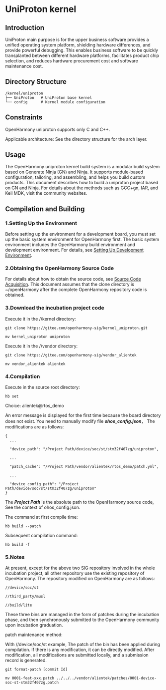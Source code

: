 # UniProton kernel

## Introduction

UniProton main purpose is for the upper business software provides a unified operating system platform, shielding hardware differences, and provide powerful debugging. This enables business software to be quickly transplanted between different hardware platforms, facilitates product chip selection, and reduces hardware procurement cost and software maintenance cost.

## Directory Structure

```
/kernel/uniproton
├── UniProton   # UniProton base kernel
└── config      # Kernel module configuration
```

## Constraints

OpenHarmony uniproton supports only C and C++.

Applicable architecture: See the directory structure for the arch layer.

## Usage

The OpenHarmony uniproton kernel build system is a modular build system based on Generate Ninja (GN) and Ninja. It supports module-based configuration, tailoring, and assembling, and helps you build custom products. This document describes how to build a uniproton project based on GN and Ninja. For details about the methods such as GCC+gn, IAR, and Keil MDK, visit the community websites.

## Compilation and Building

### 1.Setting Up the Environment

Before setting up the environment for a development board, you must set up the basic system environment for OpenHarmony first. The basic system environment includes the OpenHarmony build environment and development environment. For details, see [Setting Up Development Environment](https://gitee.com/openharmony/docs/blob/HEAD/en/device-dev/quick-start/quickstart-lite-env-setup.md).

### 2.Obtaining the OpenHarmony Source Code

For details about how to obtain the source code, see [Source Code Acquisition](https://gitee.com/openharmony/docs/blob/HEAD/en/device-dev/get-code/sourcecode-acquire.md). This document assumes that the clone directory is ~/openHarmony after the complete OpenHarmony repository code is obtained.

### 3.Download the incubation project code

Execute it in the //kernel directory:
```
git clone https://gitee.com/openharmony-sig/kernel_uniproton.git

mv kernel_uniproton uniproton
```

Execute it in the //vendor directory:
```
git clone https://gitee.com/openharmony-sig/vendor_alientek

mv vendor_alientek alientek
```
### 4.Compilation

Execute in the source root directory:
```
hb set
```

Choice: alientek@rtos_demo

An error message is displayed for the first time because the board directory does not exist. You need to manually modify file ***ohos_config.json***， The modifications are as follows:
```
{
  ...

  "device_path": "/Project Path/device/soc/st/stm32f407zg/uniproton",

  ...

  "patch_cache": "/Project Path/vendor/alientek/rtos_demo/patch.yml",

  ...

  "device_config_path": "/Project Path/device/soc/st/stm32f407zg/uniproton"
}
```

The ***Project Path*** is the absolute path to the OpenHarmony source code, See the context of ohos_config.json.

The command at first compile time:
```
hb build --patch
```

Subsequent compilation command:
```
hb build -f
```

### 5.Notes

At present, except for the above two SIG repository involved in the whole incubation project, all other repository use the existing repository of OpenHarmony. The repository modified on OpenHarmony are as follows:

```
//device/soc/st

//third_party/musl

//build/lite
```

These three bins are managed in the form of patches during the incubation phase, and then synchronously submitted to the OpenHarmony community upon incubation graduation.

patch maintenance method:

With //device/soc/st example, The patch of the bin has been applied during compilation. If there is any modification, it can be directly modified. After modification, all modifications are submitted locally, and a submission record is generated.

```
git format-patch [commit Id]

mv 0001-feat-xxx.patch ../../../vendor/alientek/patches/0001-device-soc-st-stm32f407zg.patch
```
